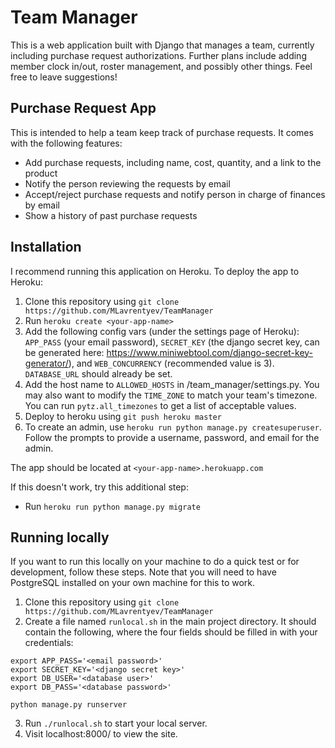 # Team Manager
This is a web application built with Django that manages a team, currently including purchase request authorizations. Further plans include adding member clock in/out, roster management, and possibly other things. Feel free to leave suggestions!

## Purchase Request App
This is intended to help a team keep track of purchase requests. It comes with the following features:
- Add purchase requests, including name, cost, quantity, and a link to the product
- Notify the person reviewing the requests by email
- Accept/reject purchase requests and notify person in charge of finances by email
- Show a history of past purchase requests

## Installation
I recommend running this application on Heroku. To deploy the app to Heroku:
1. Clone this repository using `git clone https://github.com/MLavrentyev/TeamManager`
2. Run `heroku create <your-app-name>`
3. Add the following config vars (under the settings page of Heroku): `APP_PASS` (your email password), `SECRET_KEY` (the django secret key, can be generated here: https://www.miniwebtool.com/django-secret-key-generator/), and `WEB_CONCURRENCY` (recommended value is 3). `DATABASE_URL` should already be set.
4. Add the host name to `ALLOWED_HOSTS` in /team_manager/settings.py. You may also want to modify the `TIME_ZONE` to match your team's timezone. You can run `pytz.all_timezones` to get a list of acceptable values.
5. Deploy to heroku using `git push heroku master`
6. To create an admin, use `heroku run python manage.py createsuperuser`. Follow the prompts to provide a username, password, and email for the admin.

The app should be located at `<your-app-name>.herokuapp.com`

If this doesn't work, try this additional step:
- Run `heroku run python manage.py migrate`

## Running locally
If you want to run this locally on your machine to do a quick test or for development, follow these steps. Note that you will need to have PostgreSQL installed on your own machine for this to work.
1. Clone this repository using `git clone https://github.com/MLavrentyev/TeamManager`
2. Create a file named `runlocal.sh` in the main project directory. It should contain the following, where the four fields should be filled in with your credentials:
```shell
export APP_PASS='<email password>'
export SECRET_KEY='<django secret key>'
export DB_USER='<database user>'
export DB_PASS='<database password>'

python manage.py runserver
``` 
3. Run `./runlocal.sh` to start your local server.
4. Visit localhost:8000/ to view the site.
